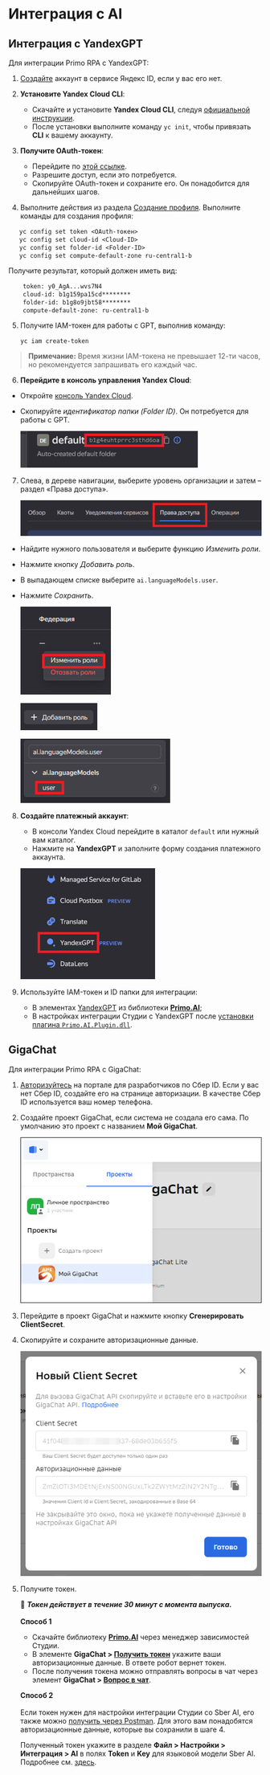 # Интеграция с AI

## Интеграция с YandexGPT

Для интеграции Primo RPA с YandexGPT:

1.	[Создайте](https://passport.yandex.ru/registration) аккаунт в сервисе Яндекс ID, если у вас его нет.

2. **Установите Yandex Cloud CLI**:  
   - Скачайте и установите **Yandex Cloud CLI**, следуя [официальной инструкции](https://cloud.yandex.ru/ru/docs/cli/quickstart#install).  
   - После установки выполните команду `yc init`, чтобы привязать **CLI** к вашему аккаунту.

3. **Получите OAuth-токен**:  
   - Перейдите по [этой ссылке](https://oauth.yandex.ru/authorize?response_type=token&client_id=1a6990aa636648e9b2ef855fa7bec2fb).  
   - Разрешите доступ, если это потребуется.  
   - Скопируйте OAuth-токен и сохраните его. Он понадобится для дальнейших шагов.

4.	Выполните действия из раздела [Создание профиля](https://cloud.yandex.ru/docs/cli/quickstart?#initialize). Выполните команды для создания профиля:

```
   yc config set token <OAuth-токен>
   yc config set cloud-id <Cloud-ID>
   yc config set folder-id <Folder-ID>
   yc config set compute-default-zone ru-central1-b
```   


Получите результат, который должен иметь вид:

```
    token: y0_AgA...wvs7N4
    cloud-id: b1g159pa15cd********
    folder-id: b1g8o9jbt58********
    compute-default-zone: ru-central1-b
```

5.	Получите IAM-токен для работы с GPT, выполнив команду:
    ```
    yc iam create-token 
    ```

   > **Примечание:** Время жизни IAM-токена не превышает 12-ти часов, но рекомендуется запрашивать его каждый час.

6.	**Перейдите в консоль управления Yandex Cloud**:  
   - Откройте [консоль Yandex Cloud](https://console.cloud.yandex.ru/cloud).  
   - Скопируйте *идентификатор папки (Folder ID)*. Он потребуется для работы с GPT.



        ![](<../../.gitbook/assets1/get-token-yandex-1.png>)
    

7.	Слева, в дереве навигации, выберите уровень организации и затем –  раздел «Права доступа». 

    ![](<../../.gitbook/assets1/get-token-yandex-2.png>)


   - Найдите нужного пользователя и выберите функцию *Изменить роли*.  
   - Нажмите кнопку *Добавить роль*.  
   - В выпадающем списке выберите `ai.languageModels.user`.  
   - Нажмите *Сохранить*.

    
 
        ![](<../../.gitbook/assets1/get-token-yandex-3.png>)


 
        ![](<../../.gitbook/assets1/get-token-yandex-4.png>)



        ![](<../../.gitbook/assets1/get-token-yandex-5.png>)


8. **Создайте платежный аккаунт**:  
   - В консоли Yandex Cloud перейдите в каталог `default` или нужный вам каталог.  
   - Нажмите на **YandexGPT** и заполните форму создания платежного аккаунта.
 
    ![](<../../.gitbook/assets1/get-token-yandex-6.png>)

9.	Используйте IAM-токен и ID папки для интеграции:
    * В элементах [YandexGPT](https://docs.primo-rpa.ru/primo-rpa/g_elements/el_extra/ai/yandexgpt) из библиотеки [**Primo.AI**](https://docs.primo-rpa.ru/primo-rpa/g_elements/el_extra/ai);
    * В настройках интеграции Студии с YandexGPT после [установки плагина `Primo.AI.Plugin.dll`](https://docs.primo-rpa.ru/primo-rpa/primo-rpa-studio/settings#ai).

## GigaChat

Для интеграции Primo RPA с GigaChat:
1.	[Авторизуйтесь](https://developers.sber.ru/studio/workspaces/my-space/get/gigachat-api) на портале для разработчиков по Сбер ID. Если у вас нет Сбер ID, создайте его на странице авторизации. В качестве Сбер ID используется ваш номер телефона. 
2.	Создайте проект GigaChat, если система не создала его сама. По умолчанию это проект с названием **Mой GigaChat**. 

    ![](<../../.gitbook/assets1/add-project-gigachat.png>)

3. Перейдите в проект GigaChat и нажмите кнопку **Сгенерировать ClientSecret**.
4. Скопируйте и сохраните авторизационные данные.

   ![](<../../.gitbook/assets1/auth-data-sber.png>)

6. Получите токен. 

   :small_blue_diamond: ***Токен действует в течение 30 минут с момента выпуска.***
   \
   \
   **Способ 1**
   
   * Скачайте библиотеку [**Primo.AI**](https://docs.primo-rpa.ru/primo-rpa/g_elements/el_extra/ai) через менеджер зависимостей Студии.
   * В элементе **GigaChat > [Получить токен](https://docs.primo-rpa.ru/primo-rpa/g_elements/el_extra/ai/gigachat/el_gettoken)** укажите ваши авторизационные данные. В ответе робот вернет токен.
   * После получения токена можно отправлять вопросы в чат через элемент **GigaChat > [Вопрос в чат](https://docs.primo-rpa.ru/primo-rpa/g_elements/el_extra/ai/gigachat/el_chatmessage)**. 
  
    **Способ 2**
   \
   \
   Если токен нужен для настройки интеграции Студии со Sber AI, его также можно [получить через Postman](https://developers.sber.ru/docs/ru/gigachat/api/authorization#shag-2-poluchenie-tokena-dostupa-v-obmen-na-avtorizatsionnye-dannye). Для этого вам понадобятся авторизационные данные, которые вы сохранили в шаге 4.

   Полученный токен укажите в разделе **Файл > Настройки > Интеграция > AI** в полях **Token** и **Key** для языковой модели Sber AI. Подробнее см. [здесь](https://docs.primo-rpa.ru/primo-rpa/primo-studio/settings#ai).

